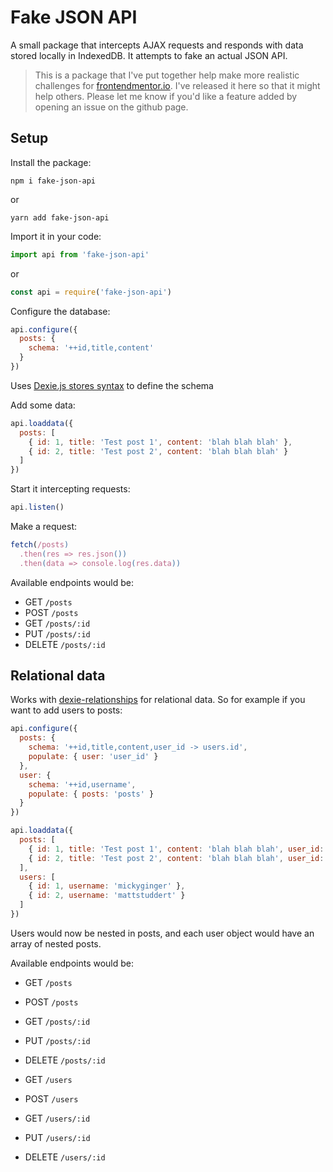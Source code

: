 # Fake JSON API

A small package that intercepts AJAX requests and responds with data stored locally in IndexedDB. It attempts to fake an actual JSON API.

> This is a package that I've put together help make more realistic challenges for [frontendmentor.io](https://beta.frontendmentor.io). I've released it here so that it might help others. Please let me know if you'd like a feature added by opening an issue on the github page.

## Setup

Install the package:

```
npm i fake-json-api
```

or

```
yarn add fake-json-api
```

Import it in your code:

```js
import api from 'fake-json-api'
```

or

```js
const api = require('fake-json-api')
```

Configure the database:

```js
api.configure({
  posts: {
    schema: '++id,title,content'
  }
})
```

Uses [Dexie.js stores syntax][1] to define the schema

Add some data:

```js
api.loaddata({
  posts: [
    { id: 1, title: 'Test post 1', content: 'blah blah blah' },
    { id: 2, title: 'Test post 2', content: 'blah blah blah' }
  ]
})
```

Start it intercepting requests:

```js
api.listen()
```

Make a request:

```js
fetch(/posts)
  .then(res => res.json())
  .then(data => console.log(res.data))
```

Available endpoints would be:

- GET `/posts`
- POST `/posts`
- GET `/posts/:id`
- PUT `/posts/:id`
- DELETE `/posts/:id`

## Relational data

Works with [dexie-relationships][2] for relational data. So for example if you want to add users to posts:

```js
api.configure({
  posts: {
    schema: '++id,title,content,user_id -> users.id',
    populate: { user: 'user_id' }
  },
  user: {
    schema: '++id,username',
    populate: { posts: 'posts' }
  }
})

api.loaddata({
  posts: [
    { id: 1, title: 'Test post 1', content: 'blah blah blah', user_id: 1 },
    { id: 2, title: 'Test post 2', content: 'blah blah blah', user_id: 2 }
  ],
  users: [
    { id: 1, username: 'mickyginger' },
    { id: 2, username: 'mattstuddert' }
  ]
})
```

Users would now be nested in posts, and each user object would have an array of nested posts.

Available endpoints would be:

- GET `/posts`
- POST `/posts`
- GET `/posts/:id`
- PUT `/posts/:id`
- DELETE `/posts/:id`


- GET `/users`
- POST `/users`
- GET `/users/:id`
- PUT `/users/:id`
- DELETE `/users/:id`

[1]: https://dexie.org/docs/Version/Version.stores
[2]: https://github.com/ignasbernotas/dexie-relationships
